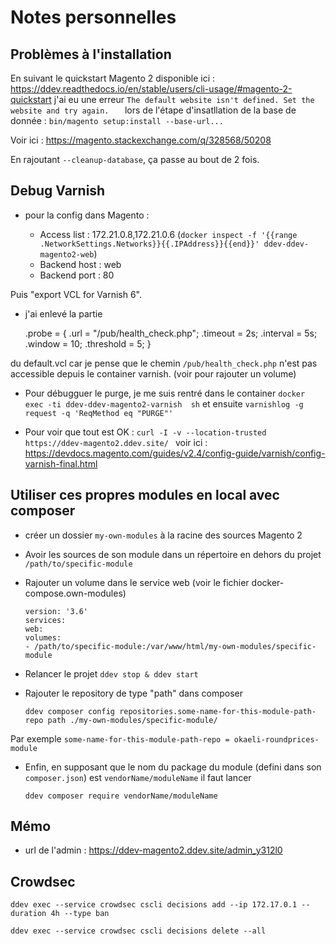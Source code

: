# Notes personnelles

## Problèmes à l'installation


En suivant le quickstart Magento 2 disponible ici : https://ddev.readthedocs.io/en/stable/users/cli-usage/#magento-2-quickstart
j'ai eu une erreur `The default website isn't defined. Set the website and try again.  
` lors de l'étape d'insatllation de la base de donnée : `bin/magento setup:install --base-url...`

Voir ici : https://magento.stackexchange.com/q/328568/50208

En rajoutant `--cleanup-database`, ça passe au bout de 2 fois.


## Debug Varnish

- pour la config dans Magento :

    - Access list : 172.21.0.8,172.21.0.6 (`docker inspect -f '{{range .NetworkSettings.Networks}}{{.IPAddress}}{{end}}' ddev-ddev-magento2-web`)
    - Backend host : web  
    - Backend port : 80
    
Puis "export VCL for Varnish 6".

- j'ai enlevé la partie 


    .probe = {
    .url = "/pub/health_check.php";
    .timeout = 2s;
    .interval = 5s;
    .window = 10;
    .threshold = 5;
    }

du default.vcl car je pense que le chemin `/pub/health_check.php` n'est pas accessible depuis le container varnish. 
(voir pour rajouter un volume)


- Pour débugguer le purge, je me suis rentré dans le container `docker exec -ti ddev-ddev-magento2-varnish  sh` et 
  ensuite `varnishlog -g request -q 'ReqMethod eq "PURGE"'`
  

- Pour voir que tout est OK : `curl -I -v --location-trusted  https://ddev-magento2.ddev.site/
  `
  voir ici : https://devdocs.magento.com/guides/v2.4/config-guide/varnish/config-varnish-final.html

## Utiliser ces propres modules en local avec composer

- créer un dossier `my-own-modules` à la racine des sources Magento 2
- Avoir les sources de son module dans un répertoire en dehors du projet `/path/to/specific-module`
- Rajouter un volume dans le service web (voir le fichier docker-compose.own-modules)
    
      version: '3.6'
      services:
      web:
      volumes:
      - /path/to/specific-module:/var/www/html/my-own-modules/specific-module


- Relancer le projet `ddev stop & ddev start`
- Rajouter le repository de type "path" dans composer 

      ddev composer config repositories.some-name-for-this-module-path-repo path ./my-own-modules/specific-module/ 

Par exemple `some-name-for-this-module-path-repo = okaeli-roundprices-module`

- Enfin, en supposant que le nom du package du module (defini dans son `composer.json`) est `vendorName/moduleName` 
  il faut lancer

      ddev composer require vendorName/moduleName

## Mémo

- url de l'admin : https://ddev-magento2.ddev.site/admin_y312l0

## Crowdsec

    ddev exec --service crowdsec cscli decisions add --ip 172.17.0.1 --duration 4h --type ban

    ddev exec --service crowdsec cscli decisions delete --all
